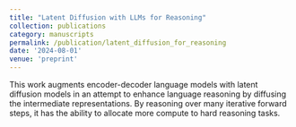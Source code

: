 ```yaml
---
title: "Latent Diffusion with LLMs for Reasoning"
collection: publications
category: manuscripts
permalink: /publication/latent_diffusion_for_reasoning
date: '2024-08-01'
venue: 'preprint'
---
```

This work augments encoder-decoder language models with latent diffusion models in an attempt to
enhance language reasoning by diffusing the intermediate representations. By reasoning over many
iterative forward steps, it has the ability to allocate more compute to hard reasoning tasks.
